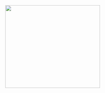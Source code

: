 <img src="https://media.giphy.com/media/heIX5HfWgEYlW/giphy.gif" width="300" height="262" style="padding-bottom:20px" />
